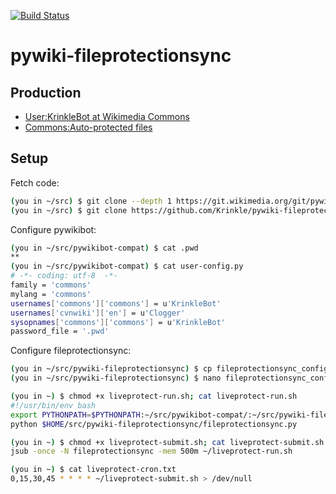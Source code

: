 [![Build Status](https://travis-ci.org/Krinkle/pywiki-fileprotectionsync.svg?branch=master)](https://travis-ci.org/Krinkle/pywiki-fileprotectionsync)

# pywiki-fileprotectionsync

## Production

* [User:KrinkleBot at Wikimedia Commons](https://commons.wikimedia.org/wiki/User:KrinkleBot)
* [Commons:Auto-protected files](https://commons.wikimedia.org/wiki/Commons:Auto-protected_files)


## Setup

Fetch code:
```bash
(you in ~/src) $ git clone --depth 1 https://git.wikimedia.org/git/pywikibot/compat.git pywikibot-compat
(you in ~/src) $ git clone https://github.com/Krinkle/pywiki-fileprotectionsync.git
```

Configure pywikibot:
```bash
(you in ~/src/pywikibot-compat) $ cat .pwd
**
(you in ~/src/pywikibot-compat) $ cat user-config.py
# -*- coding: utf-8  -*-
family = 'commons'
mylang = 'commons'
usernames['commons']['commons'] = u'KrinkleBot'
usernames['cvnwiki']['en'] = u'Clogger'
sysopnames['commons']['commons'] = u'KrinkleBot'
password_file = '.pwd'
```

Configure fileprotectionsync:
```bash
(you in ~/src/pywiki-fileprotectionsync) $ cp fileprotectionsync_config-sample.py fileprotectionsync_config.py
(you in ~/src/pywiki-fileprotectionsync) $ nano fileprotectionsync_config.py

(you in ~) $ chmod +x liveprotect-run.sh; cat liveprotect-run.sh
#!/usr/bin/env bash
export PYTHONPATH=$PYTHONPATH:~/src/pywikibot-compat/:~/src/pywiki-fileprotectionsync/
python $HOME/src/pywiki-fileprotectionsync/fileprotectionsync.py

(you in ~) $ chmod +x liveprotect-submit.sh; cat liveprotect-submit.sh
jsub -once -N fileprotectionsync -mem 500m ~/liveprotect-run.sh

(you in ~) $ cat liveprotect-cron.txt
0,15,30,45 * * * * ~/liveprotect-submit.sh > /dev/null
```
